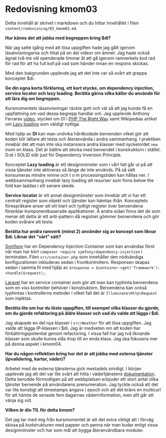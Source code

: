 ---
---
Redovisning kmom03
=========================

Detta innehåll är skrivet i markdown och du hittar innehållet i filen `content/redovisning/03_kmom03.md`.

**Hur känns det att jobba med begreppen kring $di?**

När jag satte igång med att lösa uppgiften hade jag gått igenom läsanvisningarna och tittat på en del videor om ämnet. Jag hade också ägnat två-tre väl spenderade timmar åt att gå igenom ramverkets kod rad för rad för att ha full koll på vad som händer innan en respons skickas.

Med den bakgrunden upplevde jag att det inte var så svårt att greppa konceptet $di.

**Ge din egna korta förklaring, ett kort stycke, om dependency injection, service locator och lazy loading. Berätta gärna vilka källor du använde för att lära dig om begreppen.**

Kursmomentets läsanvisningar räckte gott och väl så att jag kunde få en uppfattning om vad dessa begrepp handlar om. Jag upplevde Anthony Ferraras [video](https://www.youtube.com/watch?v=IKD2-MAkXyQ), stycket om DI i [PHP The Right Way](https://phptherightway.com/#dependency_injection) samt Wikipedias artikel om [Lazy loading](https://en.wikipedia.org/wiki/Lazy_loading) som väldigt nyttiga.

Med hjälp av **DI** kan man undvika hårdkodade beroenden vilket gör att koden blir lättare att testa och återanvända i andra sammanhang. I praktiken innebär det att man inte ska instansiera andra klasser med nyckelordet `new` inom en klass. Det är bättre att skicka med beroendet i konstruktorn i stället. D:et i SOLID står just för Dependency Inversion Principle.

Konceptet **Lazy loading** är ett designmönster som i vårt fall går ut på att vissa tjänster inte aktiveras så länge de inte används. På så sätt konsumeras mindre minne och t o m processingstiden kan hållas ner. I webbsammanhang innebär lazy loading att resurser som finns below the fold kan laddas i ett senare skede.

**Service locator** är ett annat designmönster som innebär att vi har ett centralt register som objekt och tjänster kan hämtas ifrån. Konceptets förespråkare anser att ett klart och tydligt register över beroendena förenklar komponentbaserade applikationer. Å andra sidan finns det de som menar att detta är ett anti-pattern då registret gömmer beroendena och gör koden svårare att testa.

**Berätta hur andra ramverk (minst 2) använder sig av koncept som liknar $di. Liknar det “vårt” sätt?**

[Symfony](https://symfony.com/doc/current/create_framework/dependency_injection.html) har en Dependency Injection Container som kan användas först när man har kört `composer require symfony/dependency-injection` i terminalen. Filen `src/container.php` som innehåller den nödvändiga konfigurationen inkluderas sedan i frontkontrollern. Responsen skapas sedan i samma fil med hjälp av `$response = $container->get('framework')->handle($request);`.

[Laravel](https://laravel.com/docs/5.7/controllers#dependency-injection-and-controllers) har en service container som gör att man kan typhinta beroendena som en viss kontroller behöver i konstruktorn. Beroendena kan också typhintas i kontrollerns metoder i vilket fall det är `Illuminate\Http\Request` som injektas.

**Berätta lite om hur du löste uppgiften, till exempel vilka klasser du gjorde, om du gjorde refaktoring på äldre klasser och vad du valde att lägga i $di.**

Jag skapade en del nya klasser i `src/Weather` för att lösa uppgiften. Jag valde att lägga IP-klassen i $di. Jag är medveten om att koden har förbättringspotential genom refactoring. I vissa fall har jag två liknande klasser som skulle kunna slås ihop till en enda klass. Jag ska fokusera mer på denna aspekt i kmom04.

**Har du någon reflektion kring hur det är att jobba med externa tjänster (ipvalidering, kartor, väder)?**

Arbetet med de externa tjänsterna gick mestadels smidigt. I början upplevde jag att det var lite svårt att hitta i vädertjänstens [dokumentation](https://openweathermap.org/api). Detta berodde förmodligen på att webbplatsen erbjuder ett stort antal olika tjänster beroende på användarens prenumeration. Jag tyckte också att det var lite konstigt att timestamps angavs i epoch och att det krävs en multicurl för att hämta de senaste fem dagarnas väderinformation, men allt går att vänja sig vid.

**Vilken är din TIL för detta kmom?**

Det jag tar med mig från kursmomentet är att det extra viktigt att i förväg skissa på kodstrukturen med papper och penna när man kodar enligt vissa designmönster och har som mål att bygga återanvändbara moduler.
